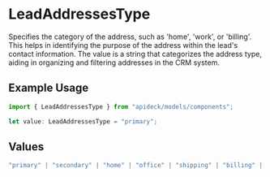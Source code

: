 # LeadAddressesType

Specifies the category of the address, such as 'home', 'work', or 'billing'. This helps in identifying the purpose of the address within the lead's contact information. The value is a string that categorizes the address type, aiding in organizing and filtering addresses in the CRM system.

## Example Usage

```typescript
import { LeadAddressesType } from "apideck/models/components";

let value: LeadAddressesType = "primary";
```

## Values

```typescript
"primary" | "secondary" | "home" | "office" | "shipping" | "billing" | "other"
```